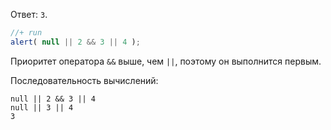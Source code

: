 Ответ: `3`.

```js
//+ run
alert( null || 2 && 3 || 4 );
```

Приоритет оператора  `&&` выше, чем `||`, поэтому он выполнится первым.

Последовательность вычислений:
```
null || 2 && 3 || 4
null || 3 || 4
3
```

